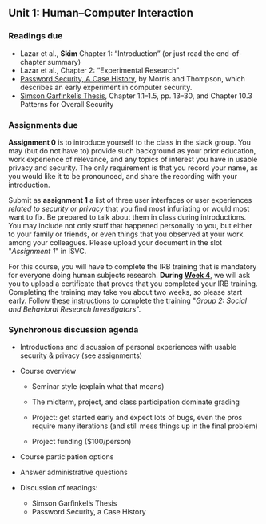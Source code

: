 ## Unit 1: Human–Computer Interaction

### Readings due

  - Lazar et al., **Skim** Chapter 1: “Introduction” (or just read the end-of-chapter summary)
  - Lazar et al., Chapter 2: “Experimental Research”
  - [<span class="underline">Password Security, A Case History</span>](http://citeseerx.ist.psu.edu/viewdoc/download?doi=10.1.1.128.1635&rep=rep1&type=pdf), by Morris and Thompson, which describes an early experiment in computer security.
  - [<span class="underline">Simson Garfinkel’s Thesis</span>](https://simson.net/thesis/), Chapter 1.1–1.5, pp. 13–30, and Chapter 10.3 Patterns for Overall Security



### Assignments due

**Assignment 0** is to introduce yourself to the class in the slack group. You may (but do not have to) provide such background as your prior education, work experience of relevance, and any topics of interest you have in usable privacy and security. The only requirement is that you record your name, as you would like it to be pronounced, and share the recording with your introduction.

Submit as **assignment 1** a list of three user interfaces or user experiences *related to security or privacy* that you find most infuriating or would most want to fix. Be prepared to talk about them in class during introductions. You may include not only stuff that happened personally to you, but either to your family or friends, or even things that you observed at your work among your colleagues. Please upload your document in the slot "*Assignment 1*" in ISVC.

For this course, you will have to complete the IRB training that is mandatory for everyone doing human subjects research. **During [Week 4](./schedule/unit-04.md)**, we will ask you to upload a certificate that proves that you completed your IRB training. Completing the training may take you about two weeks, so please start early. Follow [these instructions](https://cphs.berkeley.edu/training.html) to complete the training "*Group 2: Social and Behavioral Research Investigators*". 



### Synchronous discussion agenda

  - Introductions and discussion of personal experiences with usable security & privacy (see assignments)

  - Course overview

      - Seminar style (explain what that means)

      - The midterm, project, and class participation dominate grading

      - Project: get started early and expect lots of bugs, even the pros require many iterations (and still mess things up in the final problem)

      - Project funding ($100/person)

  - Course participation options

  - Answer administrative questions

  - Discussion of readings:
	- Simson Garfinkel’s Thesis
	- Password Security, a Case History

